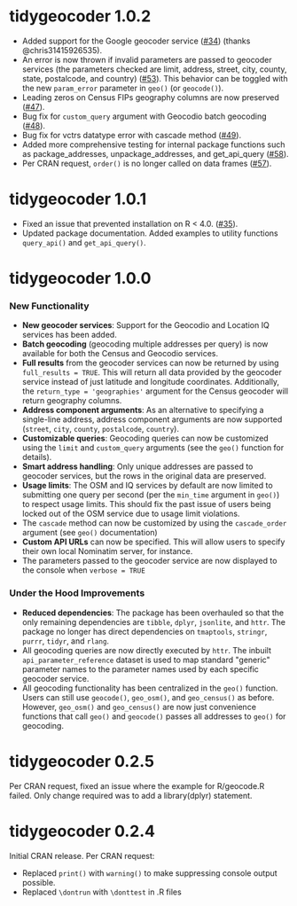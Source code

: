 # tidygeocoder 1.0.2
* Added support for the Google geocoder service ([#34](https://github.com/jessecambon/tidygeocoder/issues/34)) (thanks @chris31415926535).
* An error is now thrown if invalid parameters are passed to geocoder services (the parameters checked are limit, address, street, city, county, state, postalcode, and country) ([#53](https://github.com/jessecambon/tidygeocoder/issues/53)). This behavior can be toggled with the new `param_error` parameter in `geo()` (or `geocode()`).
* Leading zeros on Census FIPs geography columns are now preserved ([#47](https://github.com/jessecambon/tidygeocoder/issues/47)).
* Bug fix for `custom_query` argument with Geocodio batch geocoding ([#48](https://github.com/jessecambon/tidygeocoder/issues/48)).
* Bug fix for vctrs datatype error with cascade method ([#49](https://github.com/jessecambon/tidygeocoder/issues/49)).
* Added more comprehensive testing for internal package functions such as package_addresses, unpackage_addresses, and get_api_query ([#58](https://github.com/jessecambon/tidygeocoder/issues/58)).
* Per CRAN request, `order()` is no longer called on data frames ([#57](https://github.com/jessecambon/tidygeocoder/issues/57)).

# tidygeocoder 1.0.1
* Fixed an issue that prevented installation on R < 4.0. ([#35](https://github.com/jessecambon/tidygeocoder/issues/35)).
* Updated package documentation. Added examples to utility functions `query_api()` and `get_api_query()`.

# tidygeocoder 1.0.0

### New Functionality
* **New geocoder services**: Support for the Geocodio and Location IQ services has been added. 
* **Batch geocoding** (geocoding multiple addresses per query) is now available for both the Census and Geocodio services.
* **Full results** from the geocoder services can now be returned by using `full_results = TRUE`. This will return all data provided by the geocoder service instead of just latitude and longitude coordinates. Additionally, the `return_type = 'geographies'` argument for the Census geocoder will return geography columns.
* **Address component arguments**: As an alternative to specifying a single-line address, address component arguments are now supported (`street`, `city`, `county`, `postalcode`, `country`).
* **Customizable queries**: Geocoding queries can now be customized using the `limit` and `custom_query` arguments (see the `geo()` function for details).
* **Smart address handling**: Only unique addresses are passed to geocoder services, but the rows in the original data are preserved.
* **Usage limits**: The OSM and IQ services by default are now limited to submitting one query per second (per the `min_time` argument in `geo()`) to respect usage limits. This should fix the past issue of users being locked out of the OSM service due to usage limit violations.
* The `cascade` method can now be customized by using the `cascade_order` argument (see `geo()` documentation)
* **Custom API URLs** can now be specified. This will allow users to specify their own local Nominatim server, for instance.
* The parameters passed to the geocoder service are now displayed to the console when `verbose = TRUE` 

### Under the Hood Improvements
* **Reduced dependencies**: The package has been overhauled so that the only remaining dependencies are `tibble`, `dplyr`, `jsonlite`, and `httr`. The package no longer has direct dependencies on `tmaptools`, `stringr`, `purrr`, `tidyr`, and `rlang`.
* All geocoding queries are now directly executed by `httr`. The inbuilt `api_parameter_reference` dataset is used to map standard "generic" parameter names to the parameter names used by each specific geocoder service. 
* All geocoding functionality has been centralized in the `geo()` function. Users can still use `geocode()`, `geo_osm()`, and `geo_census()` as before. However, `geo_osm()` and `geo_census()` are now just convenience functions that call `geo()` and `geocode()` passes all addresses to `geo()` for geocoding. 

# tidygeocoder 0.2.5

Per CRAN request, fixed an issue where the example for R/geocode.R failed. Only change required was to add a library(dplyr) statement.

# tidygeocoder 0.2.4

Initial CRAN release. Per CRAN request:
* Replaced `print()` with `warning()` to make suppressing console output possible.
* Replaced `\dontrun` with `\donttest` in .R files
